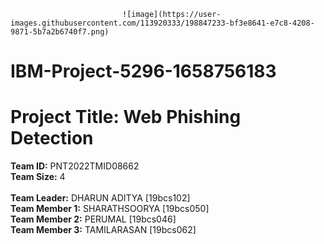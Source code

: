                              ![image](https://user-images.githubusercontent.com/113920333/198847233-bf3e8641-e7c8-4208-9871-5b7a2b6740f7.png)

# IBM-Project-5296-1658756183
# Project Title: Web Phishing Detection
<b>Team ID:</b> PNT2022TMID08662 <br>
<b>Team Size:</b> 4 <br><br>
<b>Team Leader:</b> DHARUN ADITYA [19bcs102]<br>
<b>Team Member 1:</b> SHARATHSOORYA [19bcs050] <br>
<b>Team Member 2:</b> PERUMAL [19bcs046] <br>
<b>Team Member 3:</b> TAMILARASAN [19bcs062] <br>
